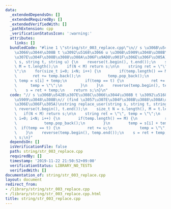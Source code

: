 ```yaml
---
data:
  _extendedDependsOn: []
  _extendedRequiredBy: []
  _extendedVerifiedWith: []
  _pathExtension: cpp
  _verificationStatusIcon: ':warning:'
  attributes:
    links: []
  bundledCode: "#line 1 \"string/str_003_replace.cpp\"\n// s \u306B\u542B\u307E\u308C\
    \u3066\u3044\u308B t \u3092\u5168\u3066 u \u306B\u5909\u3048\u308B\n// (find \u3057\
    \u307E\u304F\u308B\u3088\u308A\u306F\u9AD8\u901F\u306E\u306F\u305A)\nstring replace_user(string\
    \ s, string t, string u) {\n    reverse(t.begin(), t.end());\n    size_t N = s.length(),\
    \ M = t.length();\n    if(N < M) return s;\n\n    string ret = \"\", temp = \"\
    \";\n    for(size_t i=0; i<N; i++) {\n        if(temp.length() == M) {\n     \
    \       ret += temp.back();\n            temp.pop_back();\n        }\n       \
    \ temp = s[i] + temp;\n        if(temp == t) {\n            ret += u;\n      \
    \      temp = \"\";\n        }\n    }\n    reverse(temp.begin(), temp.end());\n\
    \    s = ret + temp;\n    return s;\n}\n"
  code: "// s \u306B\u542B\u307E\u308C\u3066\u3044\u308B t \u3092\u5168\u3066 u \u306B\
    \u5909\u3048\u308B\n// (find \u3057\u307E\u304F\u308B\u3088\u308A\u306F\u9AD8\u901F\
    \u306E\u306F\u305A)\nstring replace_user(string s, string t, string u) {\n   \
    \ reverse(t.begin(), t.end());\n    size_t N = s.length(), M = t.length();\n \
    \   if(N < M) return s;\n\n    string ret = \"\", temp = \"\";\n    for(size_t\
    \ i=0; i<N; i++) {\n        if(temp.length() == M) {\n            ret += temp.back();\n\
    \            temp.pop_back();\n        }\n        temp = s[i] + temp;\n      \
    \  if(temp == t) {\n            ret += u;\n            temp = \"\";\n        }\n\
    \    }\n    reverse(temp.begin(), temp.end());\n    s = ret + temp;\n    return\
    \ s;\n}"
  dependsOn: []
  isVerificationFile: false
  path: string/str_003_replace.cpp
  requiredBy: []
  timestamp: '2019-11-22 21:50:52+09:00'
  verificationStatus: LIBRARY_NO_TESTS
  verifiedWith: []
documentation_of: string/str_003_replace.cpp
layout: document
redirect_from:
- /library/string/str_003_replace.cpp
- /library/string/str_003_replace.cpp.html
title: string/str_003_replace.cpp
---
```


